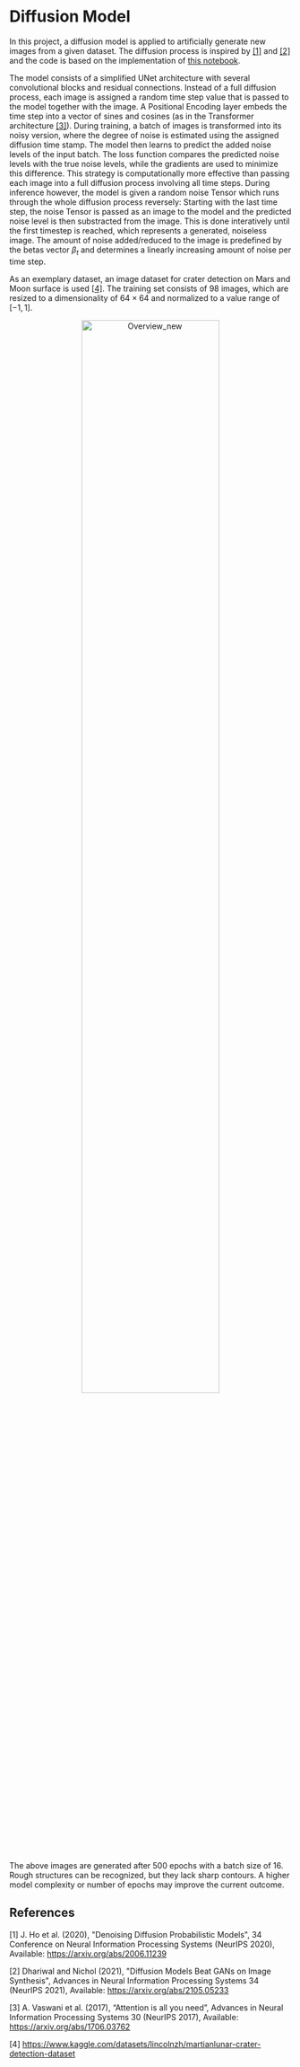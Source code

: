 # Diffusion Model

In this project, a diffusion model is applied to artificially generate new images from a given dataset. The diffusion process is inspired by [[1]](#1) and [[2]](#2) and the code is based on the implementation of [this notebook](https://colab.research.google.com/drive/1sjy9odlSSy0RBVgMTgP7s99NXsqglsUL).

The model consists of a simplified UNet architecture with several convolutional blocks and residual connections. Instead of a full diffusion process, each image is assigned a random time step value that is passed to the model together with the image. A Positional Encoding layer embeds the time step into a vector of sines and cosines (as in the Transformer architecture [[3]](#3)). During training, a batch of images is transformed into its noisy version, where the degree of noise is estimated using the assigned diffusion time stamp. The model then learns to predict the added noise levels of the input batch. The loss function compares the predicted noise levels with the true noise levels, while the gradients are used to minimize this difference. This strategy is computationally more effective than passing each image into a full diffusion process involving all time steps. During inference however, the model is given a random noise Tensor which runs through the whole diffusion process reversely: Starting with the last time step, the noise Tensor is passed as an image to the model and the predicted noise level is then substracted from the image. This is done interatively until the first timestep is reached, which represents a generated, noiseless image. The amount of noise added/reduced to the image is predefined by the betas vector $\beta_t$ and determines a linearly increasing amount of noise per time step. 

As an exemplary dataset, an image dataset for crater detection on Mars and Moon surface is used [[4]](#4). The training set consists of $98$ images, which are resized to a dimensionality of $64 \times 64$ and normalized to a value range of $[-1,1]$.

<p align="center">
<img src="https://user-images.githubusercontent.com/56418155/235883817-275e5a76-12f1-4a4d-8307-c834f22c243f.png" alt="Overview_new" width="70%">
</p>

The above images are generated after $500$ epochs with a batch size of $16$. Rough structures can be recognized, but they lack sharp contours. A higher model complexity or number of epochs may improve the current outcome.

## References
<a id="1">[1]</a>
J. Ho et al. (2020), "Denoising Diffusion Probabilistic Models",
34 Conference on Neural Information Processing Systems (NeurIPS 2020),
Available: https://arxiv.org/abs/2006.11239

<a id="2">[2]</a> 
Dhariwal and Nichol (2021), "Diffusion Models Beat GANs on Image Synthesis",
Advances in Neural Information Processing Systems 34 (NeurIPS 2021),
Available: https://arxiv.org/abs/2105.05233

<a id="3">[3]</a> 
A. Vaswani et al. (2017), “Attention is all you need”,
Advances in Neural Information Processing Systems 30 (NeurIPS 2017),
Available: https://arxiv.org/abs/1706.03762

<a id="4">[4]</a> 
https://www.kaggle.com/datasets/lincolnzh/martianlunar-crater-detection-dataset
